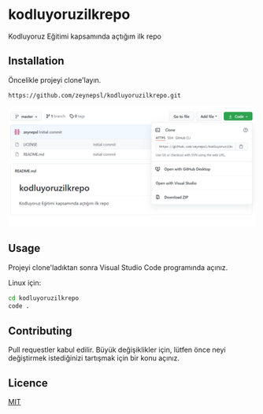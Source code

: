 # kodluyoruzilkrepo
Kodluyoruz Eğitimi kapsamında açtığım ilk repo

## Installation

Öncelikle projeyi clone'layın.

```bash
https://github.com/zeynepsl/kodluyoruzilkrepo.git
```

![github](figures/cloneImage.PNG)

## Usage

Projeyi clone'ladıktan sonra Visual Studio Code programında açınız.

Linux için:

```bash
cd kodluyoruzilkrepo
code .
```

## Contributing

Pull requestler kabul edilir. Büyük değişiklikler için, lütfen önce neyi değiştirmek istediğinizi tartışmak için bir konu açınız.

## Licence

[MIT](https://choosealicense.com/licenses/mit/)



